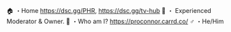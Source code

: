 🏠 ・Home https://dsc.gg/PHR, https://dsc.gg/tv-hub
🔨 ・ Experienced Moderator & Owner.
📖 ・Who am I? https://proconnor.carrd.co/
♂️ ・He/Him
